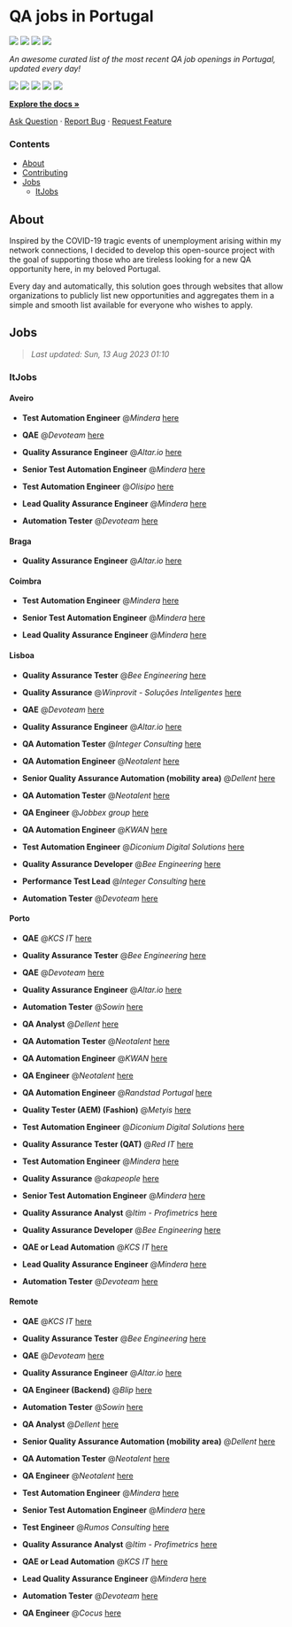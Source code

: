 QA jobs in Portugal
========================

![](https://img.shields.io/static/v1?label=%F0%9F%8C%9F&message=If%20Useful&color=BC4E99)
[![](https://img.shields.io/github/stars/sergiomartins8/qa-jobs-in-portugal)](https://github.com/sergiomartins8/qa-jobs-in-portugal/stargazers)
[![](https://img.shields.io/github/forks/sergiomartins8/qa-jobs-in-portugal)](https://github.com/sergiomartins8/qa-jobs-in-portugal/network/members)
[![](https://img.shields.io/badge/-sergiomartins8-blue?logo=Linkedin&logoColor=white)](https://www.linkedin.com/in/sergiomartins8/)

_An awesome curated list of the most recent QA job openings in Portugal, updated every day!_

[![](https://img.shields.io/github/v/release/sergiomartins8/qa-jobs-in-portugal)](https://github.com/sergiomartins8/qa-jobs-in-portugal/releases)
[![](https://github.com/sergiomartins8/qa-jobs-in-portugal/workflows/release/badge.svg)](https://github.com/sergiomartins8/qa-jobs-in-portugal/actions?query=workflow%3Arelease)
[![](https://img.shields.io/github/issues/sergiomartins8/qa-jobs-in-portugal)](https://github.com/sergiomartins8/qa-jobs-in-portugal/issues)
[![](https://img.shields.io/github/contributors/sergiomartins8/qa-jobs-in-portugal)](https://github.com/sergiomartins8/qa-jobs-in-portugal/graphs/contributors)
[![](https://img.shields.io/github/license/sergiomartins8/qa-jobs-in-portugal)](https://github.com/sergiomartins8/qa-jobs-in-portugal/blob/master/LICENSE)

**[Explore the docs »](https://github.com/sergiomartins8/qa-jobs-in-portugal/blob/master/docs/DOCUMENTATION.md)**

[Ask Question](https://github.com/sergiomartins8/qa-jobs-in-portugal/issues) 
·
[Report Bug](https://github.com/sergiomartins8/qa-jobs-in-portugal/issues)
·
[Request Feature](https://github.com/sergiomartins8/qa-jobs-in-portugal/issues)

### Contents
* [About](#about)
* [Contributing](https://github.com/sergiomartins8/qa-jobs-in-portugal/blob/master/docs/CONTRIBUTING.md)
* [Jobs](#jobs)
  * [ItJobs](#itjobs)

## About
Inspired by the COVID-19 tragic events of unemployment arising within my network connections, I decided to develop this open-source project with the goal of supporting those who are tireless looking for a new QA opportunity here, in my beloved Portugal.

Every day and automatically, this solution goes through websites that allow organizations to publicly list new opportunities and aggregates them in a simple and smooth list available for everyone who wishes to apply.

Jobs
---------

> _Last updated: Sun, 13 Aug 2023 01:10_

### ItJobs

#### Aveiro

- **Test Automation Engineer** @_Mindera_ [here](https://www.itjobs.pt/oferta/466275/test-automation-engineer)


- **QAE** @_Devoteam_ [here](https://www.itjobs.pt/oferta/466987/qae)


- **Quality Assurance Engineer** @_Altar.io_ [here](https://www.itjobs.pt/oferta/466193/quality-assurance-engineer)


- **Senior Test Automation Engineer** @_Mindera_ [here](https://www.itjobs.pt/oferta/467415/senior-test-automation-engineer)


- **Test Automation Engineer** @_Olisipo_ [here](https://www.itjobs.pt/oferta/466949/test-automation-engineer)


- **Lead Quality Assurance Engineer** @_Mindera_ [here](https://www.itjobs.pt/oferta/467419/lead-quality-assurance-engineer)


- **Automation Tester** @_Devoteam_ [here](https://www.itjobs.pt/oferta/465085/automation-tester)

#### Braga

- **Quality Assurance Engineer** @_Altar.io_ [here](https://www.itjobs.pt/oferta/466193/quality-assurance-engineer)

#### Coimbra

- **Test Automation Engineer** @_Mindera_ [here](https://www.itjobs.pt/oferta/466275/test-automation-engineer)


- **Senior Test Automation Engineer** @_Mindera_ [here](https://www.itjobs.pt/oferta/467415/senior-test-automation-engineer)


- **Lead Quality Assurance Engineer** @_Mindera_ [here](https://www.itjobs.pt/oferta/467419/lead-quality-assurance-engineer)

#### Lisboa

- **Quality Assurance Tester** @_Bee Engineering_ [here](https://www.itjobs.pt/oferta/465989/quality-assurance-tester)


- **Quality Assurance** @_Winprovit - Soluções Inteligentes_ [here](https://www.itjobs.pt/oferta/465926/quality-assurance)


- **QAE** @_Devoteam_ [here](https://www.itjobs.pt/oferta/466987/qae)


- **Quality Assurance Engineer** @_Altar.io_ [here](https://www.itjobs.pt/oferta/466193/quality-assurance-engineer)


- **QA Automation Tester** @_Integer Consulting_ [here](https://www.itjobs.pt/oferta/466719/qa-automation-tester-lisbon)


- **QA Automation Engineer** @_Neotalent_ [here](https://www.itjobs.pt/oferta/466285/qa-automation-engineer)


- **Senior Quality Assurance Automation (mobility area)** @_Dellent_ [here](https://www.itjobs.pt/oferta/465374/senior-quality-assurance-automation-mobility-area)


- **QA Automation Tester** @_Neotalent_ [here](https://www.itjobs.pt/oferta/467402/qa-automation-tester)


- **QA Engineer** @_Jobbex group_ [here](https://www.itjobs.pt/oferta/467141/qa-engineer)


- **QA Automation Engineer** @_KWAN_ [here](https://www.itjobs.pt/oferta/467229/qa-automation-engineer)


- **Test Automation Engineer** @_Diconium Digital Solutions_ [here](https://www.itjobs.pt/oferta/465737/test-automation-engineer)


- **Quality Assurance Developer** @_Bee Engineering_ [here](https://www.itjobs.pt/oferta/467423/quality-assurance-developer)


- **Performance Test Lead** @_Integer Consulting_ [here](https://www.itjobs.pt/oferta/466424/performance-test-lead)


- **Automation Tester** @_Devoteam_ [here](https://www.itjobs.pt/oferta/465085/automation-tester)

#### Porto

- **QAE** @_KCS IT_ [here](https://www.itjobs.pt/oferta/466522/qae)


- **Quality Assurance Tester** @_Bee Engineering_ [here](https://www.itjobs.pt/oferta/465989/quality-assurance-tester)


- **QAE** @_Devoteam_ [here](https://www.itjobs.pt/oferta/466987/qae)


- **Quality Assurance Engineer** @_Altar.io_ [here](https://www.itjobs.pt/oferta/466193/quality-assurance-engineer)


- **Automation Tester** @_Sowin_ [here](https://www.itjobs.pt/oferta/467564/automation-tester-remote-work-from-eea)


- **QA Analyst** @_Dellent_ [here](https://www.itjobs.pt/oferta/467330/qa-analyst)


- **QA Automation Tester** @_Neotalent_ [here](https://www.itjobs.pt/oferta/467402/qa-automation-tester)


- **QA Automation Engineer** @_KWAN_ [here](https://www.itjobs.pt/oferta/467229/qa-automation-engineer)


- **QA Engineer** @_Neotalent_ [here](https://www.itjobs.pt/oferta/465621/qa-engineer)


- **QA Automation Engineer** @_Randstad Portugal_ [here](https://www.itjobs.pt/oferta/467404/qa-automation-engineer)


- **Quality Tester (AEM) (Fashion)** @_Metyis_ [here](https://www.itjobs.pt/oferta/466090/quality-tester-aem)


- **Test Automation Engineer** @_Diconium Digital Solutions_ [here](https://www.itjobs.pt/oferta/465737/test-automation-engineer)


- **Quality Assurance Tester (QAT)** @_Red IT_ [here](https://www.itjobs.pt/oferta/465702/quality-assurance-tester-qat-opo)


- **Test Automation Engineer** @_Mindera_ [here](https://www.itjobs.pt/oferta/466275/test-automation-engineer)


- **Quality Assurance** @_akapeople_ [here](https://www.itjobs.pt/oferta/467058/quality-assurance-m-f)


- **Senior Test Automation Engineer** @_Mindera_ [here](https://www.itjobs.pt/oferta/467415/senior-test-automation-engineer)


- **Quality Assurance Analyst** @_Itim - Profimetrics_ [here](https://www.itjobs.pt/oferta/466009/quality-assurance-analyst)


- **Quality Assurance Developer** @_Bee Engineering_ [here](https://www.itjobs.pt/oferta/467423/quality-assurance-developer)


- **QAE or Lead Automation** @_KCS IT_ [here](https://www.itjobs.pt/oferta/466538/qae-or-lead-automation)


- **Lead Quality Assurance Engineer** @_Mindera_ [here](https://www.itjobs.pt/oferta/467419/lead-quality-assurance-engineer)


- **Automation Tester** @_Devoteam_ [here](https://www.itjobs.pt/oferta/465085/automation-tester)

#### Remote

- **QAE** @_KCS IT_ [here](https://www.itjobs.pt/oferta/466522/qae)


- **Quality Assurance Tester** @_Bee Engineering_ [here](https://www.itjobs.pt/oferta/465989/quality-assurance-tester)


- **QAE** @_Devoteam_ [here](https://www.itjobs.pt/oferta/466987/qae)


- **Quality Assurance Engineer** @_Altar.io_ [here](https://www.itjobs.pt/oferta/466193/quality-assurance-engineer)


- **QA Engineer (Backend)** @_Blip_ [here](https://www.itjobs.pt/oferta/467162/qa-engineer-backend)


- **Automation Tester** @_Sowin_ [here](https://www.itjobs.pt/oferta/467564/automation-tester-remote-work-from-eea)


- **QA Analyst** @_Dellent_ [here](https://www.itjobs.pt/oferta/467330/qa-analyst)


- **Senior Quality Assurance Automation (mobility area)** @_Dellent_ [here](https://www.itjobs.pt/oferta/465374/senior-quality-assurance-automation-mobility-area)


- **QA Automation Tester** @_Neotalent_ [here](https://www.itjobs.pt/oferta/467402/qa-automation-tester)


- **QA Engineer** @_Neotalent_ [here](https://www.itjobs.pt/oferta/465621/qa-engineer)


- **Test Automation Engineer** @_Mindera_ [here](https://www.itjobs.pt/oferta/466275/test-automation-engineer)


- **Senior Test Automation Engineer** @_Mindera_ [here](https://www.itjobs.pt/oferta/467415/senior-test-automation-engineer)


- **Test Engineer** @_Rumos Consulting_ [here](https://www.itjobs.pt/oferta/465585/test-engineer)


- **Quality Assurance Analyst** @_Itim - Profimetrics_ [here](https://www.itjobs.pt/oferta/466009/quality-assurance-analyst)


- **QAE or Lead Automation** @_KCS IT_ [here](https://www.itjobs.pt/oferta/466538/qae-or-lead-automation)


- **Lead Quality Assurance Engineer** @_Mindera_ [here](https://www.itjobs.pt/oferta/467419/lead-quality-assurance-engineer)


- **Automation Tester** @_Devoteam_ [here](https://www.itjobs.pt/oferta/465085/automation-tester)


- **QA Engineer** @_Cocus_ [here](https://www.itjobs.pt/oferta/466350/qa-engineer)

